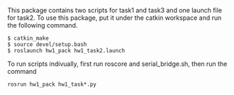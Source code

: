 This package contains two scripts for task1 and task3 and one launch file for task2. To use this package, put it under the catkin workspace and run the following command.
```
$ catkin_make
$ source devel/setup.bash
$ roslaunch hw1_pack hw1_task2.launch
```

To run scripts indivually, first run roscore and serial_bridge.sh, then run the command
```
rosrun hw1_pack hw1_task*.py
```
